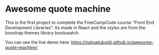 # Awesome quote machine

This is the first project to complete the FreeCampCode course "Front End Development Libraries". Its made in React and the styles are from the boostrap themes library bootswatch. 

You can see the live demo here: https://nahueluboldi.github.io/awesome-quote-machine/
